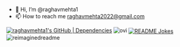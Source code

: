 - 👋 Hi, I’m @raghavmehta1
- 📫 How to reach me raghavmehta2022@gmail.com

<!---
raghavmehta1/raghavmehta1 is a ✨ special ✨ repository because its `README.md` (this file) appears on your GitHub profile.
You can click the Preview link to take a look at your changes.
--->
<!---[![Raghavrag's GitHub stats](https://github-readme-stats.vercel.app/api?username=raghavmehta1)](https://github.com/anuraghazra/github-readme-stats)--->
[![raghavmehta1's GitHub | Dependencies](https://stats.quira.sh/raghavmehta1/dependencies?theme=dark)](https://quira.sh?utm_source=widgets&utm_campaign=raghavmehta1)
<img src="https://github-readme-stats.vercel.app/api/top-langs?username=raghavmehta1&show_icons=true&locale=en&layout=compact&theme=chartreuse-dark" alt="ovi" />
<a href="https://readme-jokes.vercel.app"><img align="center" src="https://readme-jokes.vercel.app/api" alt="README Jokes"></a>
<img src="https://myreadme.vercel.app/api/embed/raghavmehta1?panels=userstatistics,toprepositories,toplanguages,commitgraph" alt="reimaginedreadme" />
